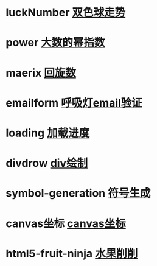 # luckNumber [双色球走势](https://sungyzoo.github.io/bubble/luckNumber/luckNum.html)

# power [大数的幂指数](https://sungyzoo.github.io/bubble/power/power.html)

# maerix [回旋数](https://sungyzoo.github.io/bubble/maerix/index.html)

# emailform [呼吸灯email验证](https://sungyzoo.github.io/bubble/emailform/index.html)

# loading [加载进度](https://sungyzoo.github.io/bubble/smashing-svg/index.html)

# divdrow [div绘制](https://sungyzoo.github.io/bubble/divdrow/index.html)

# symbol-generation [符号生成](https://sungyzoo.github.io/bubble/symbol-generation/index.html)

# canvas坐标 [canvas坐标](https://sungyzoo.github.io/bubble/symbol-generation/canvas.html)

# html5-fruit-ninja [水果削削](https://sungyzoo.github.io/bubble/html5-fruit-ninja/index.html)
